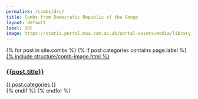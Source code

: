 ```yaml
---
permalink: /combs/drc/
title: Combs from Democratic Republic of the Congo
layout: default
label: DRC
image: https://static.portal.maa.cam.ac.uk/portal-assets/media/library_images/thumbnail/662125_1948.2339_A_001.jpg
---
```

<div class="container mb-3">
  <div class="row">
  {% for post in site.combs %}
    {% if post.categories contains page.label %}
    <div class="col-md-4 mb-3">
      <div class="card h-100" >
        <a href="{{ post.url }}" class="stretched-link">
        {% include structure/comb-image.html %}
        </a>
        <div class="card-body">
          <h3 class="lead mt-2">
            <a href="{{ post.url }}" class="stretched-link">{{post.title}}</a>
          </h3>
          <a href="btn btn-info">{{ post.categories }}</a>
        </div>
      </div>
    </div>
    {% endif %}
  {% endfor %}
  </div>
</div>
